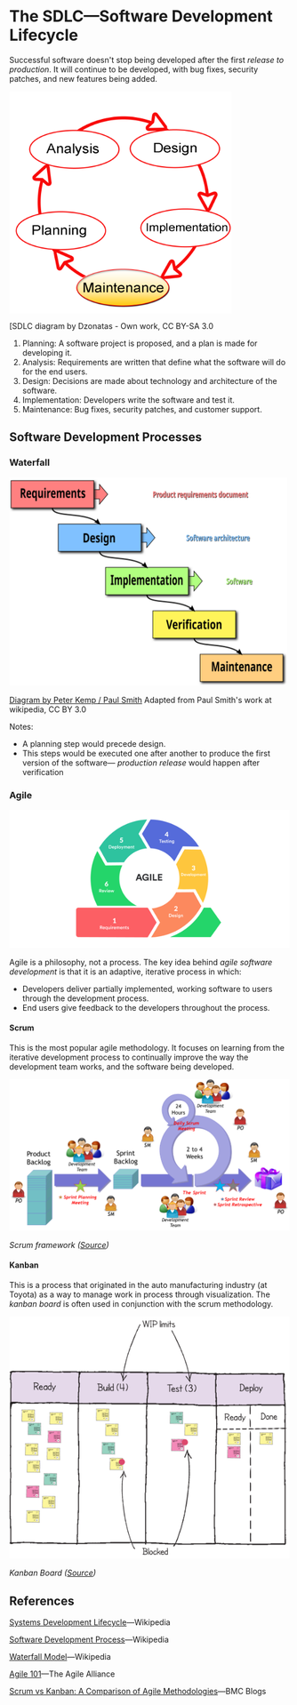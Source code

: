 # The SDLC&mdash;Software Development Lifecycle

Successful software doesn't stop being developed after the first *release to production*. It will continue to be developed, with bug fixes, security patches, and new features being added.

<img src="SDLC-Maintenance-Highlighted.png" alt="SDLC-Maintenance-Highlighted" width="400px" align="center"/> 

[SDLC diagram by Dzonatas - Own work, CC BY-SA 3.0

[](https://commons.wikimedia.org/w/index.php?curid=4376189)

1. Planning: A software project is proposed, and a plan is made for developing it.
2. Analysis: Requirements are written that define what the software will do for the end users.
3. Design: Decisions are made about technology and architecture of the software.
4. Implementation: Developers write the software and test it.
5. Maintenance: Bug fixes, security patches, and customer support.



## Software Development Processes

### Waterfall

<img src="Waterfall_model.svg" alt="Waterfall_model" width="500px" />

[Diagram by Peter Kemp / Paul Smith](https://commons.wikimedia.org/w/index.php?curid=10633070) Adapted from Paul Smith&#039;s work at wikipedia, CC BY 3.0

Notes: 

- A planning step would precede design.
- This steps would be executed one after another to produce the first version of the software&mdash; *production release* would happen after verification



### Agile

![IterativeAgileDevelopment](IterativeAgileDevelopment.png)

Agile is a philosophy, not a process. The key idea behind *agile software development* is that it is an adaptive, iterative process in which:

- Developers deliver partially implemented, working software to users through the development process.
- End users give feedback to the developers throughout the process.

#### Scrum

This is the most popular agile methodology. It focuses on learning from the iterative development process to continually improve the way the development team works, and the software being developed.



<img src="scrum-framework.png" alt="scrum-framework" width="700px" />

*Scrum framework ([Source](https://www.axelos.com/store/book/prince2-agile))*

#### Kanban

This is a process that originated in the auto manufacturing industry (at Toyota) as a way to manage work in process through visualization. The *kanban board* is often used in conjunction with the scrum methodology.

<img src="Kanban-board.png" alt="Kanban-board" />

*Kanban Board ([Source](https://www.axelos.com/store/book/prince2-agile))*



## References

[Systems Development Lifecycle](https://en.wikipedia.org/wiki/Systems_development_life_cycle)&mdash;Wikipedia

[Software Development Process](https://en.wikipedia.org/wiki/Software_development_process)&mdash;Wikipedia

[Waterfall Model](https://en.wikipedia.org/wiki/Waterfall_model)&mdash;Wikipedia

[Agile 101](https://www.agilealliance.org/agile101/)&mdash;The Agile Alliance

[Scrum vs Kanban: A Comparison of Agile Methodologies](https://www.bmc.com/blogs/scrum-vs-kanban/)&mdash;BMC Blogs

